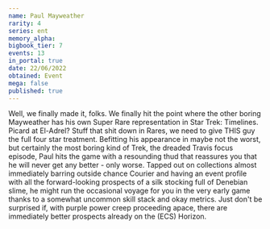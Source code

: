 ```yaml
---
name: Paul Mayweather
rarity: 4
series: ent
memory_alpha:
bigbook_tier: 7
events: 13
in_portal: true
date: 22/06/2022
obtained: Event
mega: false
published: true
---
```


Well, we finally made it, folks. We finally hit the point where the other boring Mayweather has his own Super Rare representation in Star Trek: Timelines. Picard at El-Adrel? Stuff that shit down in Rares, we need to give THIS guy the full four star treatment. Befitting his appearance in maybe not the worst, but certainly the most boring kind of Trek, the dreaded Travis focus episode, Paul hits the game with a resounding thud that reassures you that he will never get any better - only worse. Tapped out on collections almost immediately barring outside chance Courier and having an event profile with all the forward-looking prospects of a silk stocking full of Denebian slime, he might run the occasional voyage for you in the very early game thanks to a somewhat uncommon skill stack and okay metrics. Just don't be surprised if, with purple power creep proceeding apace, there are immediately better prospects already on the (ECS) Horizon.

